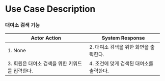 # Use Case Description

### 대여소 검색 기능

| **Actor Action**                                | **System Response**                      |
| ----------------------------------------------- | ---------------------------------------- |
| 1. None                                         | 2. 대여소 검색을 위한 화면을 출력한다.   |
| 3. 회원은 대여소 검색을 위한 키워드를 입력한다. | 4. 조건에 맞게 검색된 대여소를 출력한다. |
